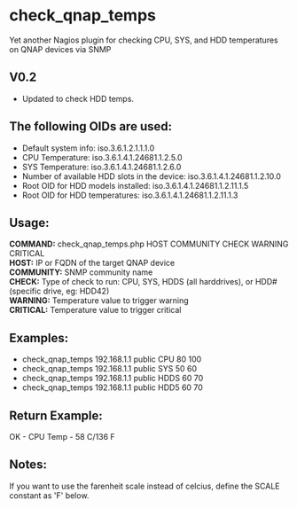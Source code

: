 # check_qnap_temps
Yet another Nagios plugin for checking CPU, SYS, and HDD temperatures on QNAP devices via SNMP 

## V0.2
* Updated to check HDD temps.

## The following OIDs are used:
* Default system info: iso.3.6.1.2.1.1.1.0
* CPU Temperature: iso.3.6.1.4.1.24681.1.2.5.0
* SYS Temperature: iso.3.6.1.4.1.24681.1.2.6.0
* Number of available HDD slots in the device: iso.3.6.1.4.1.24681.1.2.10.0
* Root OID for HDD models installed: iso.3.6.1.4.1.24681.1.2.11.1.5
* Root OID for HDD temperatures: iso.3.6.1.4.1.24681.1.2.11.1.3

## Usage:
**COMMAND:** check_qnap_temps.php HOST COMMUNITY CHECK WARNING CRITICAL  
**HOST:** IP or FQDN of the target QNAP device  
**COMMUNITY:** SNMP community name  
**CHECK:** Type of check to run: CPU, SYS, HDDS (all harddrives), or HDD# (specific drive, eg: HDD42)  
**WARNING:** Temperature value to trigger warning  
**CRITICAL:** Temperature value to trigger critical  

## Examples:
* check_qnap_temps 192.168.1.1 public CPU 80 100
* check_qnap_temps 192.168.1.1 public SYS 50 60
* check_qnap_temps 192.168.1.1 public HDDS 60 70
* check_qnap_temps 192.168.1.1 public HDD5 60 70

## Return Example:
OK - CPU Temp - 58 C/136 F

## Notes:
If you want to use the farenheit scale instead of celcius, define the SCALE constant as 'F' below.
